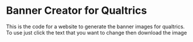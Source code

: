 # Banner Creator for Qualtrics

This is the code for a website to generate the banner images for qualtrics. To use just click the text that you want to change then download the image

